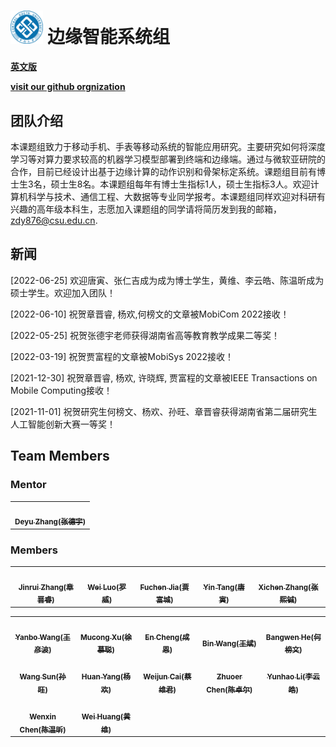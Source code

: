 # <img src="csu.gif" alt="logo" style="zoom: 5.2%;" /> **边缘智能系统组**

**[英文版](https://eis.mobi)**

**[visit our github orgnization](https://github.com/csu-eis)**

## 团队介绍

本课题组致力于移动手机、手表等移动系统的智能应用研究。主要研究如何将深度学习等对算力要求较高的机器学习模型部署到终端和边缘端。通过与微软亚研院的合作，目前已经设计出基于边缘计算的动作识别和骨架标定系统。课题组目前有博士生3名，硕士生8名。本课题组每年有博士生指标1人，硕士生指标3人。欢迎计算机科学与技术、通信工程、大数据等专业同学报考。本课题组同样欢迎对科研有兴趣的高年级本科生，志愿加入课题组的同学请将简历发到我的邮箱，zdy876@csu.edu.cn.



## 新闻

[2022-06-25] 欢迎唐寅、张仁吉成为成为博士学生，黄维、李云皓、陈温昕成为硕士学生。欢迎加入团队！

[2022-06-10] 祝贺章晋睿, 杨欢,何榜文的文章被MobiCom 2022接收！

[2022-05-25] 祝贺张德宇老师获得湖南省高等教育教学成果二等奖！

[2022-03-19] 祝贺贾富程的文章被MobiSys 2022接收！

[2021-12-30] 祝贺章晋睿, 杨欢, 许晓辉, 贾富程的文章被IEEE Transactions on Mobile Computing接收！

[2021-11-01] 祝贺研究生何榜文、杨欢、孙旺、章晋睿获得湖南省第二届研究生人工智能创新大赛一等奖！



## Team Members

### Mentor

<table>
<tr>
<td align="center"><a href="https://github.com/Deyujonney"><img src="https://avatars.githubusercontent.com/u/38066171?v=4?s=120" width="150px;" alt=""/><br /><sub><b>Deyu Zhang(张德宇)</b></sub></a><br /></td>
</tr>
</table>

### Members

<table>
<tr>
<td align="center"><a href="https://github.com/ZJR-CSU"><img src="https://avatars.githubusercontent.com/u/25000811?v=4?s=120" width="150px;" alt=""/><br /><sub><b>Jinrui Zhang(章晋睿)</b></sub></a><br /></td>
<td align="center"><a href="https://github.com/Rorwey"><img src="https://avatars.githubusercontent.com/u/15143806?v=4?s=120" width="150px;" alt=""/><br /><sub><b>Wei Luo(罗威)</b></sub></a><br /></td>
<td align="center"><a href="https://github.com/FuchengJia1996"><img src="https://avatars.githubusercontent.com/u/75013397?v=4?s=120" width="150px;" alt=""/><br /><sub><b>Fuchen Jia(贾富城)</b></sub></a><br /></td>
<td align="center"><a href="https://github.com/yinntag"><img src="https://avatars.githubusercontent.com/u/58064027?v=4?s=120" width="150px;" alt=""/><br /><sub><b>Yin Tang(唐寅)</b></sub></a><br /></td>
<td align="center"><a href="https://github.com/ZXiiiC"><img src="https://avatars.githubusercontent.com/u/72813202?v=4?s=120" width="150px;" alt=""/><br /><sub><b>Xichen Zhang(张熙铖)</b></sub></a><br /></td>
</tr>
</table>


<table>
<tr>
<td align="center"><a href="https://github.com/wangyanbo1993"><img src="https://avatars.githubusercontent.com/u/53209910?v=4?s=120" width="150px;" alt=""/><br /><sub><b>Yanbo Wang(王彦波)</b></sub></a><br /></td>
<td align="center"><a href="https://github.com/xumucong"><img src="https://avatars.githubusercontent.com/u/29012078?v=4?s=120" width="150px;" alt=""/><br /><sub><b>Mucong Xu(徐慕聪)</b></sub></a><br /></td>
<td align="center"><a href="https://github.com/OrangeFower"><img src="https://avatars.githubusercontent.com/u/50410627?v=4?s=120" width="150px;" alt=""/><br /><sub><b>En Cheng(成恩)</b></sub></a><br /></td>
<td align="center"><a href="https://github.com/wangbin1002"><img src="https://avatars.githubusercontent.com/u/26839456?v=4?s=120" width="150px;" alt=""/><br /><sub><b>Bin Wang(王斌)</b></sub></a><br /></td>
<td align="center"><a href="https://github.com/BangwenHe"><img src="https://avatars.githubusercontent.com/u/32662175?v=4?s=120" width="150px;" alt=""/><br /><sub><b>Bangwen He(何榜文)</b></sub></a><br /></td>
</tr>
<tr>
<td align="center"><a href="https://github.com/Geeksun2018"><img src="https://avatars.githubusercontent.com/u/42086593?v=4?s=120" width="150px;" alt=""/><br /><sub><b>Wang Sun(孙旺)</b></sub></a><br /></td>
<td align="center"><a href="https://github.com/SheepHuan"><img src="https://avatars.githubusercontent.com/u/48245110?v=4?s=120" width="150px;" alt=""/><br /><sub><b>Huan Yang(杨欢)</b></sub></a><br /></td>
<td align="center"><a href="https://github.com/TsaiVikin"><img src="https://avatars.githubusercontent.com/u/78303554?v=4?s=120" width="150px;" alt=""/><br /><sub><b>Weijun Cai(蔡维君)</b></sub></a><br /></td>
<td align="center"><a href="https://github.com/chenzhuoer"><img src="https://avatars.githubusercontent.com/u/82086797?v=4?s=120" width="150px;" alt=""/><br /><sub><b>Zhuoer Chen(陈卓尔)</b></sub></a><br /></td>
<td align="center"><a href="https://github.com/chestnut0912"><img src="https://avatars.githubusercontent.com/u/76651653?v=4?s=120" width="150px;" alt=""/><br /><sub><b>Yunhao Li(李云皓)</b></sub></a><br /></td>
</tr>
<tr>
<td align="center"><a href="https://github.com/Storagebox828"><img src="https://avatars.githubusercontent.com/u/102845669?v=4?s=120" width="150px;" alt=""/><br /><sub><b>Wenxin Chen(陈温昕)</b></sub></a><br /></td>
<td align="center"><a href="https://github.com/hwalg2202"><img src="https://avatars.githubusercontent.com/u/108312923?v=4?s=120" width="150px;" alt=""/><br /><sub><b>Wei Huang(黄维)</b></sub></a><br /></td>
</tr>
</table>
